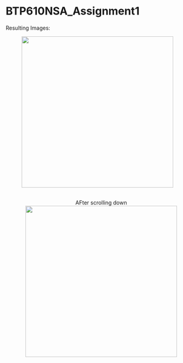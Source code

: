# BTP610NSA_Assignment1
Resulting Images:

<p align="center">
  <img src="https://github.com/user-attachments/assets/e0fda069-1a4c-489d-bc7b-2aebce696e31" width="400" style="margin-right: 20px;"/>
  <br/>
  <br/>
  </p>
  <p align = "center"> AFter scrolling down
    <br/>
  <img src="https://github.com/user-attachments/assets/17943948-a7c1-44bf-91ee-edaaa094bcf4" width="400"/>

</p>
